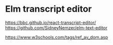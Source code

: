 # Elm transcript editor

https://bbc.github.io/react-transcript-editor/
https://github.com/SidneyNemzer/elm-text-editor

https://www.w3schools.com/tags/ref_av_dom.asp
